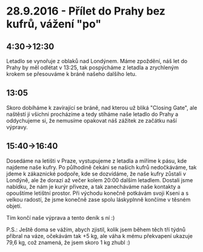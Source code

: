 # 28.9.2016 - Přílet do Prahy bez kufrů, vážení "po"

## 4:30->12:30

Letadlo se vynořuje z oblaků nad Londýnem. Máme zpoždění, náš let do Prahy by měl odlétat v 13:25, tak pospýcháme z letadla a zrychleným krokem se přesouváme k bráně našeho dalšího letu.

## 13:05

Skoro dobíháme k zavírající se bráně, nad kterou už bliká "Closing Gate", ale naštěstí jí všichni procházíme a tedy stíháme naše letadlo do Prahy a oddychujeme si, že nemusíme opakovat náš zážitek ze začátku naší výpravy.

## 15:40->16:40

Dosedáme na letišti v Praze, vystupujeme z letadla a míříme k pásu, kde najdeme naše kufry.
Po půlhodině čekáni se našich kufrů nedočkáváme, tak jdeme k zákaznické podpoře, kde se dozvídáme, že naše kufry zůstali v Londýně, ale že dorazí až večer kolem 20:00 dalším letadlem. Dostali jsme nabídku, že nám je kurýr přiveze, a tak zanecháváme naše kontakty a opouštíme letištní prostor. Při  východu konečně potkávám svoji Kseni a s velkou radostí, že jsme konečně zase spolu láskyplnně končíme v těsném objetí.

Tím končí naše výprava a tento deník s ní :)

P.S.: Ještě doma se vážím, abych zjistil, kolik jsem během těch tří týdnů přibral na váze, očekávám tak +5 kg, ale váha k mému překvapení ukazuje 79,6 kg, což znamená, že jsem skoro 1 kg zhubl :)